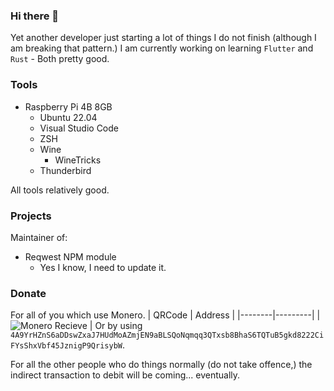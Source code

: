 ### Hi there 👋

Yet another developer just starting a lot of things I do not finish (although I am breaking that pattern.)
I am currently working on learning `Flutter` and `Rust` - Both pretty good.

### Tools
 - Raspberry Pi 4B 8GB
   - Ubuntu 22.04
   - Visual Studio Code
   - ZSH
   - Wine
     - WineTricks
   - Thunderbird

All tools relatively good.

### Projects
Maintainer of:
 - Reqwest NPM module
   - Yes I know, I need to update it.

### Donate
For all of you which use Monero.
| QRCode | Address |
|--------|---------|
| ![Monero Recieve](https://user-images.githubusercontent.com/80392427/171986505-2ce4d1fa-de1e-4a05-b59f-deaff4d53985.png) | Or by using `4A9YrHZnS6aDDswZxaJ7HUdMoAZmjEN9aBLSQoNqmqq3QTxsb8BhaS6TQTuB5gkd8222CiFYsShxVbf45JznigP9QrisybW`.

For all the other people who do things normally (do not take offence,) the indirect transaction to debit will be coming... eventually.
